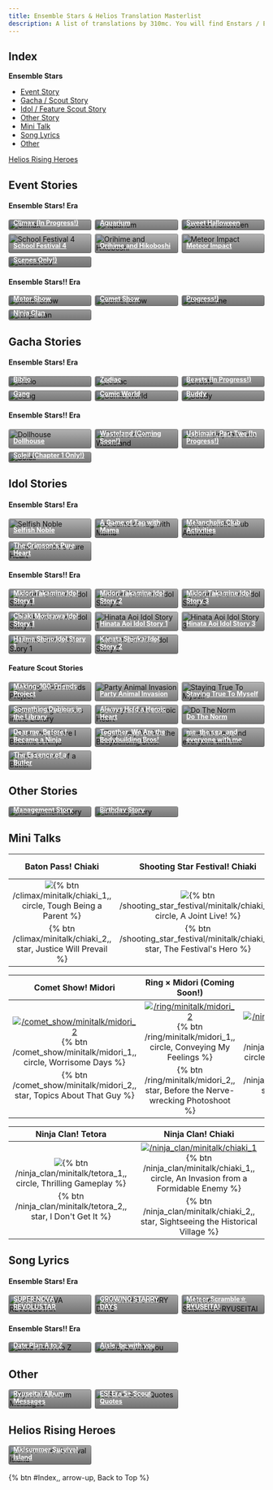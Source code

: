 ```yaml
---
title: Ensemble Stars & Helios Translation Masterlist
description: A list of translations by 310mc. You will find Enstars / Ensemble Stars and Helios Rising Heroes translations in this blog site.
---
```


<style>

.stories {
    display: grid;
    grid-template-columns: repeat(auto-fill, minmax(150px, 1fr));
    gap: 0.5em;
}
.stories * {
     box-sizing: border-box;
}
.story {
    position: relative;
    border-radius: 0.25em;
    overflow: hidden;
}

.stories a:hover{
    color: white;
}

.story:hover img {
    transform: scale(1.05);
}
.story:hover .storyName {
    transform: translate(0, 0);
}
.story:hover .storyName .read {
    transform: translate(0, 0);
}
.storyName {
    transform: translate(0, 0);
}
.image img {
    width: 100%;
    height: 100%;
    object-fit: cover;
    transition: 0.2s ease;
    margin: 0 !important;
}
.storyName {
    font-size: 0.9em;
    font-weight: 700;
    display: flex;
    flex-direction: column;
    justify-content: flex-end;
    background: linear-gradient(to bottom, transparent 0, #000000a3 90%);
    color: #fff;
    position: absolute;
    padding: 5em 0.75em 0.75em;
    width: 100%;
    bottom: 0;
    left: 0;
    transition: 0.2s ease;
    transform: translate(0, 2.3em);
}
.storyName .read {
       margin-top: 0.25em;
       font-size: 0.85em;
       background: black;
       color: white;
       padding: 0.5em 1.25em;
       height: 2.25em;
       border-radius: 0.25em;
       width: 100%;
       text-align: center;
       transition: 0.2s ease;
       transform: translate(0, 1em);
   }
   .storyName .read:before {
       content: "Read";
   }

   .storyName .read.soon {
       opacity: 0.5;
       pointer-events: none;
       &:before {
           content: "Soon!";
       }
   }

   .storyName .read:not(.soon):hover {
       color: #f1c755;
   }
   @media only screen and (max-width: 600px) {
    .stories {
        grid-template-columns: repeat(auto-fill, minmax(100px, 1fr));
    }
}
</style>

## Index

**Ensemble Stars**
<ul>
<li><a href="#Event-Stories">Event Story</a></li>
<li><a href="#Gacha-Stories">Gacha / Scout Story</a></li>
<li><a href="#Idol-Stories">Idol / Feature Scout Story</a></li>
<li><a href="#Other-Stories">Other Story</a></li>
<li><a href="#Mini-Talks">Mini Talk</a></li>
<li><a href="#Song-Lyrics">Song Lyrics</a></li>
<li><a href="#Other">Other</a></li>
</ul>

<a href="#Helios-Rising-Heroes">Helios Rising Heroes</a>

## Event Stories
<h4>Ensemble Stars! Era</h4>
<div class="stories">
    <div class="story">
        <div class="image">
            <img
                src="/img/es/eventstory/climax/midoribcgframe_300px.jpg"
                alt="Climax"
            />
        </div>
        <a href="/climax" class="storyName" target="_blank">
            <span>Climax (In Progress!)</span>
            <span class="read"></span>
        </a>
    </div>
    <div class="story">
        <div class="image">
            <img
                src="/img/es/eventstory/aquarium/kanatabcgframe_300px.jpg"
                alt="Aquarium"
            />
        </div>
        <a href="https://euni2319.dreamwidth.org/10207.html" class="storyName" target="_blank">
            <span>Aquarium</span>
            <span class="read"></span>
        </a>
    </div>
    <div class="story">
        <div class="image">
            <img
                src="/img/es/eventstory/sweethalloween/chiakibcgframe_300px.jpg"
                alt="Sweet Halloween"
            />
        </div>
        <a href="https://euni2319.dreamwidth.org/15004.html" class="storyName" target="_blank">
            <span>Sweet Halloween</span>
            <span class="read"></span>
        </a>
    </div>
    <div class="story">
        <div class="image">
            <img
                src="/img/es/eventstory/schoolfestival4/tetorabcgframe_300px.jpg"
                alt="School Festival 4"
            />
        </div>
        <a href="https://euni2319.wordpress.com/2019/05/21/school-festival-4-chapter-masterlist/" class="storyName" target="_blank">
            <span>School Festival 4</span>
            <span class="read"></span>
        </a>
    </div>
    <div class="story">
        <div class="image">
            <img
                src="/img/es/eventstory/orihimeandhikoboshi/shinobubcgframe_300px.jpg"
                alt="Orihime and Hikoboshi"
            />
        </div>
        <a href="https://euni2319.dreamwidth.org/24376.html" class="storyName" target="_blank">
            <span>Orihime and Hikoboshi</span>
            <span class="read"></span>
        </a>
    </div>
    <div class="story">
        <div class="image">
            <img
                src="/img/es/eventstory/meteorimpact/chiakibcgframe_300px.jpg"
                alt="Meteor Impact"
            />
        </div>
        <a href="/meteor_impact" class="storyName" target="_blank">
            <span>Meteor Impact</span>
            <span class="read"></span>
        </a>
    </div>
    <div class="story">
        <div class="image">
            <img
                src="/img/es/eventstory/crossroad/chiakicgframe_300px.jpg"
                alt="Crossroad"
            />
        </div>
        <a href="https://euni2319.dreamwidth.org/4502.html" class="storyName" target="_blank">
            <span>Crossroad (Chiaki Scenes Only!)</span>
            <span class="read"></span>
        </a>
    </div>
</div>

<h4>Ensemble Stars!! Era</h4>

<div class="stories">
<div class="story">
    <div class="image">
        <img
            src="/img/es/eventstory/motorshow/tetorabcgframe_300px.jpg"
            alt="Motor Show"
        />
    </div>
    <a href="/motor_show" class="storyName" target="_blank">
        <span>Motor Show</span>
        <span class="read"></span>
    </a>
</div>
<div class="story">
    <div class="image">
        <img
            src="/img/es/eventstory/cometshow/chiakibcgframe_300px.jpg"
            alt="Comet Show"
        />
    </div>
    <a href="/comet_show" class="storyName" target="_blank">
        <span>Comet Show</span>
        <span class="read"></span>
    </a>
</div>
<div class="story">
    <div class="image">
        <img
            src="/img/es/eventstory/submarine/kanatabcgframe_300px.jpg"
            alt="Submarine"
        />
    </div>
    <a href="/submarine" class="storyName" target="_blank">
        <span>Submarine (In Progress!)</span>
        <span class="read"></span>
    </a>
</div>
<!--<div class="story">
    <div class="image">
        <img
            src="/img/es/eventstory/ring/midoribcgframe_300px.jpg"
            alt="Ring"
        />
    </div>
    <a href="/ring" class="storyName" target="_blank">
        <span>Ring (Coming Soon!)</span>
        <span class="read"></span>
    </a>
</div>-->
<div class="story">
    <div class="image">
        <img
            src="/img/es/eventstory/ninjaclan/shinobubcgframe_300px.jpg"
            alt="Ninja Clan"
        />
    </div>
    <a href="/ninja_clan" class="storyName" target="_blank">
        <span>Ninja Clan</span>
        <span class="read"></span>
    </a>
</div>
</div>

## Gacha Stories
<h4>Ensemble Stars! Era</h4>
<div class="stories">
    <!--<div class="story">
        <div class="image">
            <img
                src="/img/es/scoutstory/colorfulautumn/midoribcgframe_300px.jpg"
                alt="Colorful Autumn"
            />
        </div>
        <a href="/colorful_autumn" class="storyName" target="_blank">
            <span>Colorful Autumn (Coming Soon!)</span>
            <span class="read"></span>
        </a>
    </div>-->
    <div class="story">
        <div class="image">
            <img
                src="/img/es/scoutstory/biblio/tsumugibcgframe_300px.jpg"
                alt="Biblio"
            />
        </div>
        <a href="/biblio" class="storyName" target="_blank">
            <span>Biblio</span>
            <span class="read"></span>
        </a>
    </div>
    <div class="story">
        <div class="image">
            <img
                src="/img/es/scoutstory/zodiac/midoribcgframe_300px.jpg"
                alt="Zodiac"
            />
        </div>
        <a href="/senpai_turned_into_a_dog" class="storyName" target="_blank">
            <span>Zodiac</span>
            <span class="read"></span>
        </a>
    </div>
    <div class="story">
        <div class="image">
            <img
                src="/img/es/scoutstory/beasts/tetoracgframe_300px.jpg"
                alt="Beasts"
            />
        </div>
        <a href="/beasts" class="storyName" target="_blank">
            <span>Beasts (In Progress!)</span>
            <span class="read"></span>
        </a>
    </div>
    <div class="story">
        <div class="image">
            <img
                src="/img/es/scoutstory/gang/yuzurubcgframe_300px.jpg"
                alt="Gang"
            />
        </div>
        <a href="/gang" class="storyName" target="_blank">
            <span>Gang</span>
            <span class="read"></span>
        </a>
    </div>
    <div class="story">
        <div class="image">
            <img
                src="/img/es/scoutstory/comicworld/keitobcgframe_300px.jpg"
                alt="Comic World"
            />
        </div>
        <a href="https://euni2319.wordpress.com/2019/01/19/comic-world-chapter-masterlist/" class="storyName" target="_blank">
            <span>Comic World</span>
            <span class="read"></span>
        </a>
    </div>
    <div class="story">
        <div class="image">
            <img
                src="/img/es/scoutstory/buddy/chiakibcgframe_300px.jpg"
                alt="Buddy"
            />
        </div>
        <a href="https://euni2319.wordpress.com/2020/01/17/buddy-chapter-masterlist/" class="storyName" target="_blank">
            <span>Buddy</span>
            <span class="read"></span>
        </a>
    </div>
</div>

<h4>Ensemble Stars!! Era</h4>
<div class="stories">
    <div class="story">
        <div class="image">
            <img
                src="/img/es/scoutstory/dollhouse/midoribcgframe_300px.jpg"
                alt="Dollhouse"
            />
        </div>
        <a href="https://euni2319.wordpress.com/2020/08/24/dollhouse-chapter-masterlist/" class="storyName" target="_blank">
            <span>Dollhouse</span>
            <span class="read"></span>
        </a>
    </div>
    <div class="story">
        <div class="image">
            <img
                src="/img/es/scoutstory/flowersofthewasteland/nagisabcgframe_300px.jpg"
                alt="Flowers of the Wasteland"
            />
        </div>
        <a href="/flowers_of_the_wasteland" class="storyName" target="_blank">
            <span>Flowers of the Wasteland (Coming Soon!)</span>
            <span class="read"></span>
        </a>
    </div>
    <div class="story">
        <div class="image">
            <img
                src="/img/es/scoutstory/ushimairip2/yuzurubcgframe_300px.jpg"
                alt="Ushimairi, Part Two"
            />
        </div>
        <a href="/ushimairi_p2" class="storyName" target="_blank">
            <span>Ushimairi, Part Two (In Progress!)</span>
            <span class="read"></span>
        </a>
    </div>
    <!--<div class="story">
        <div class="image">
            <img
                src="/img/es/scoutstory/roaringseamarina/izumibcgframe_300px.jpg"
                alt="Roaring Sea Marina"
            />
        </div>
        <a href="/roaring_sea_marina" class="storyName" target="_blank">
            <span>Roaring Sea Marina (Coming Soon!)</span>
            <span class="read"></span>
        </a>
    </div>-->
    <div class="story">
        <div class="image">
            <img
                src="/img/es/scoutstory/soleil/mitsurubcgframe_300px.jpg"
                alt="Soleil"
            />
        </div>
        <a href="/soleil" class="storyName" target="_blank">
            <span>Soleil (Chapter 1 Only!)</span>
            <span class="read"></span>
        </a>
    </div>
</div>

## Idol Stories

<h4>Ensemble Stars! Era</h4>
<div class="stories">
    <div class="story">
        <div class="image">
            <img
                src="/img/es/idolstory/banner/selfishnoble.jpg"
                alt="Selfish Noble"
            />
        </div>
        <a href="https://euni2319.dreamwidth.org/2918.html" class="storyName" target="_blank">
            <span>Selfish Noble</span>
            <span class="read"></span>
        </a>
    </div>
    <div class="story">
        <div class="image">
            <img
                src="/img/es/idolstory/banner/gameoftag.jpg"
                alt="A Game of Tag with Mama"
            />
        </div>
        <a href="https://euni2319.wordpress.com/2019/05/07/a-game-of-tag-with-mama/" class="storyName" target="_blank">
            <span>A Game of Tag with Mama</span>
            <span class="read"></span>
        </a>
    </div>
    <div class="story">
        <div class="image">
            <img
                src="/img/es/idolstory/banner/melancholicclubactivities.jpg"
                alt="Melancholic Club Activities"
            />
        </div>
        <a href="https://euni2319.wordpress.com/2020/09/22/midori-takamine-sub-story-melancholic-club-activities/" class="storyName" target="_blank">
            <span>Melancholic Club Activities</span>
            <span class="read"></span>
        </a>
    </div>
    <div class="story">
        <div class="image">
            <img
                src="/img/es/idolstory/banner/crimsonspureheart.jpg"
                alt="The Crimson's Pure Heart"
            />
        </div>
        <a href="https://euni2319.wordpress.com/2020/09/22/kuro-kiryu-sub-story-the-crimsons-pure-heart/" class="storyName" target="_blank">
            <span>The Crimson's Pure Heart</span>
            <span class="read"></span>
        </a>
    </div>
</div>

<h4>Ensemble Stars!! Era</h4>
<div class="stories">
<div class="story">
    <div class="image">
        <img
            src="/img/es/idolstory/banner/midoriidolstory1.jpg"
            alt="Midori Takamine Idol Story 1"
        />
    </div>
    <a href="/idol_story/midori_1" class="storyName" target="_blank">
        <span>Midori Takamine Idol Story 1</span>
        <span class="read"></span>
    </a>
</div>
<div class="story">
    <div class="image">
        <img
            src="/img/es/idolstory/banner/midoriidolstory2.jpg"
            alt="Midori Takamine Idol Story 2"
        />
    </div>
    <a href="/idol_story/midori_2" class="storyName" target="_blank">
        <span>Midori Takamine Idol Story 2</span>
        <span class="read"></span>
    </a>
</div>
<div class="story">
    <div class="image">
        <img
            src="/img/es/idolstory/banner/midoriidolstory3.jpg"
            alt="Midori Takamine Idol Story 3"
        />
    </div>
    <a href="/idol_story/midori_3" class="storyName" target="_blank">
        <span>Midori Takamine Idol Story 3</span>
        <span class="read"></span>
    </a>
</div>
<div class="story">
    <div class="image">
        <img
            src="/img/es/idolstory/banner/chiakiidolstory1.jpg"
            alt="Chiaki Morisawa Idol Story 1"
        />
    </div>
    <a href="/idol_story/chiaki_1" class="storyName" target="_blank">
        <span>Chiaki Morisawa Idol Story 1</span>
        <span class="read"></span>
    </a>
</div>
<div class="story">
    <div class="image">
        <img
            src="/img/es/idolstory/banner/hinataidolstory1.jpg"
            alt="Hinata Aoi Idol Story 1"
        />
    </div>
    <a href="/idol_story/hinata_1" class="storyName" target="_blank">
        <span>Hinata Aoi Idol Story 1</span>
        <span class="read"></span>
    </a>
</div>
<div class="story">
    <div class="image">
        <img
            src="/img/es/idolstory/banner/hinataidolstory3.jpg"
            alt="Hinata Aoi Idol Story 3"
        />
    </div>
    <a href="/idol_story/hinata_3" class="storyName" target="_blank">
        <span>Hinata Aoi Idol Story 3</span>
        <span class="read"></span>
    </a>
</div>
<div class="story">
    <div class="image">
        <img
            src="/img/es/idolstory/banner/hajimeidolstory1.jpg"
            alt="Hajime Shino Idol Story 1"
        />
    </div>
    <a href="/idol_story/hajime_1" class="storyName" target="_blank">
        <span>Hajime Shino Idol Story 1</span>
        <span class="read"></span>
    </a>
</div>
<div class="story">
    <div class="image">
        <img
            src="/img/es/idolstory/banner/kanataidolstory2.jpg"
            alt="Kanata Shinkai Idol Story 2"
        />
    </div>
    <a href="/idol_story/kanata_2" class="storyName" target="_blank">
        <span>Kanata Shinkai Idol Story 2</span>
        <span class="read"></span>
    </a>
</div>
</div>

<h4>Feature Scout Stories</h4>
<div class="stories">
<div class="story">
    <div class="image">
        <img
            src="/img/es/idolstory/banner/making100friends.jpg"
            alt="Making-100-Friends Project"
        />
    </div>
    <a href="/making_100_friends_project" class="storyName" target="_blank">
        <span>Making-100-Friends Project</span>
        <span class="read"></span>
    </a>
</div>
<div class="story">
    <div class="image">
        <img
            src="/img/es/idolstory/banner/partyanimalinvasion.jpg"
            alt="Party Animal Invasion"
        />
    </div>
    <a href="/party_animal_invasion" class="storyName" target="_blank">
        <span>Party Animal Invasion</span>
        <span class="read"></span>
    </a>
</div>
<div class="story">
    <div class="image">
        <img
            src="/img/es/idolstory/banner/stayingtruetomyself.jpg"
            alt="Staying True To Myself"
        />
    </div>
    <a href="/staying_true_to_myself" class="storyName" target="_blank">
        <span>Staying True To Myself</span>
        <span class="read"></span>
    </a>
</div>
<div class="story">
    <div class="image">
        <img
            src="/img/es/idolstory/banner/dubiouslibrary.jpg"
            alt="Something Dubious in the Library"
        />
    </div>
    <a href="https://euni2319.wordpress.com/2020/10/26/something-dubious-in-the-library/" class="storyName" target="_blank">
        <span>Something Dubious in the Library</span>
        <span class="read"></span>
    </a>
</div>
<div class="story">
    <div class="image">
        <img
            src="/img/es/idolstory/banner/heroicheart.jpg"
            alt="Always Hold a Heroic Heart"
        />
    </div>
    <a href="https://euni2319.wordpress.com/2020/09/10/always-hold-a-heroic-heart/" class="storyName" target="_blank">
        <span>Always Hold a Heroic Heart</span>
        <span class="read"></span>
    </a>
</div>
<div class="story">
    <div class="image">
        <img
            src="/img/es/idolstory/banner/dothenorm.jpg"
            alt="Do The Norm"
        />
    </div>
    <a href="/do_the_norm" class="storyName" target="_blank">
        <span>Do The Norm</span>
        <span class="read"></span>
    </a>
</div>
<div class="story">
    <div class="image">
        <img
            src="/img/es/idolstory/banner/dearmebeforeibecameaninja.jpg"
            alt="Dear me, Before I Became a Ninja"
        />
    </div>
    <a href="https://euni2319.wordpress.com/2020/09/13/dear-me-before-i-became-a-ninja/" class="storyName" target="_blank">
        <span>Dear me, Before I Became a Ninja</span>
        <span class="read"></span>
    </a>
</div>
<div class="story">
    <div class="image">
        <img
            src="/img/es/idolstory/banner/bodybuildingbros.jpg"
            alt="Together, We Are the Bodybuilding Bros!"
        />
    </div>
    <a href="/bodybuilding_bros" class="storyName" target="_blank">
        <span>Together, We Are the Bodybuilding Bros!</span>
        <span class="read"></span>
    </a>
</div>
<div class="story">
    <div class="image">
        <img
            src="/img/es/idolstory/banner/methesea.jpg"
            alt="me, the sea, and everyone with me"
        />
    </div>
    <a href="/me_the_sea_and_everyone_with_me" class="storyName" target="_blank">
        <span>me, the sea, and everyone with me</span>
        <span class="read"></span>
    </a>
</div>
<div class="story">
    <div class="image">
        <img
            src="/img/es/idolstory/banner/essenceofabutler.jpg"
            alt="The Essence of a Butler"
        />
    </div>
    <a href="/the_essence_of_a_butler" class="storyName" target="_blank">
        <span>The Essence of a Butler</span>
        <span class="read"></span>
    </a>
</div>
</div>

## Other Stories
<div class="stories">
<div class="story">
    <div class="image">
        <img
            src="/img/es/manageconvo/coverv2_300px.jpg"
            alt="Management Story"
        />
    </div>
    <a href="/management_story" class="storyName" target="_blank">
        <span>Management Story</span>
        <span class="read"></span>
    </a>
</div>
<div class="story">
    <div class="image">
        <img
            src="/img/banner/midoribday2018.gif"
            alt="Birthday Story"
        />
    </div>
    <a href="/birthday_story" class="storyName" target="_blank">
        <span>Birthday Story</span>
        <span class="read"></span>
    </a>
</div>
</div>

## Mini Talks
|Baton Pass! Chiaki|Shooting Star Festival! Chiaki|Sweet Halloween! Chiaki<br>(Coming Soon!)
| :-----------: | :-----------: | :-----------: |
[![](https://static.wikia.nocookie.net/ensemble-stars/images/b/bb/%28Entrusting_the_Passion%29_Chiaki_Morisawa_Frameless_Bloomed.png)](/climax/minitalk/chiaki_1){% btn /climax/minitalk/chiaki_1,, circle, Tough Being a Parent %}<div style="margin-top:5px">{% btn /climax/minitalk/chiaki_2,, star, Justice Will Prevail %}</div>|[![](https://static.wikia.nocookie.net/ensemble-stars/images/c/c7/%28Smiles_and_Fireworks%29_Chiaki_Morisawa_Frameless_Bloomed.png)](/shooting_star_festival/minitalk/chiaki_2){% btn /shooting_star_festival/minitalk/chiaki_1,, circle, A Joint Live! %}<div style="margin-top:5px">{% btn /shooting_star_festival/minitalk/chiaki_2,, star, The Festival's Hero %}</div>|[![](https://static.wikia.nocookie.net/ensemble-stars/images/9/9d/%28Horror_Jiangshi%29_Chiaki_Morisawa_Frameless_Bloomed.png)](/sweet_halloween/minitalk/chiaki_2){% btn /sweet_halloween/minitalk/chiaki_1,, circle, Normal Event %}<div style="margin-top:5px">{% btn /sweet_halloween/minitalk/chiaki_2,, star, Special Event %}</div>|

|Comet Show! Midori|Ring × Midori (Coming Soon!)|Ninja Clan! Midori|
| :-----------: | :-----------: | :-----------: |
[![/comet_show/minitalk/midori_2](https://static.wikia.nocookie.net/ensemble-stars/images/f/fe/%28Meteors_and_My_True_Feelings%29_Midori_Takamine_Frameless_Bloomed.png)](/comet_show/minitalk/midori_2){% btn /comet_show/minitalk/midori_1,, circle, Worrisome Days %}<div style="margin-top:5px">{% btn /comet_show/minitalk/midori_2,, star, Topics About That Guy %}</div>|[![/ring/minitalk/midori_2](https://static.wikia.nocookie.net/ensemble-stars/images/c/c2/%28Hopeful_Bouquet%29_Midori_Takamine_Frameless_Bloomed.png)](/ring/minitalk/midori_2){% btn /ring/minitalk/midori_1,, circle, Conveying My Feelings %}<div style="margin-top:5px">{% btn /ring/minitalk/midori_2,, star, Before the Nerve-wrecking Photoshoot %}</div>|[![/ninja_clan/minitalk/midori_2](https://static.wikia.nocookie.net/ensemble-stars/images/f/fe/%28Ninpou%2C_Yuru-style%29_Midori_Takamine_Frameless_Bloomed.png)](/ninja_clan/minitalk/midori_2){% btn /ninja_clan/minitalk/midori_1,, circle, Relaxing Gameplay %}<div style="margin-top:5px">{% btn /ninja_clan/minitalk/midori_2,, star, Eeeggy-eggy-eggyplant %}</div>

|Ninja Clan! Tetora|Ninja Clan! Chiaki
| :-----------: | :-----------: |
[![](https://static.wikia.nocookie.net/ensemble-stars/images/9/9e/%28Ninpou%2C_Hardworking-ism%29_Tetora_Nagumo_Frameless_Bloomed.png)](/ninja_clan/minitalk/tetora_2){% btn /ninja_clan/minitalk/tetora_1,, circle, Thrilling Gameplay %}<div style="margin-top:5px">{% btn /ninja_clan/minitalk/tetora_2,, star, I Don't Get It %}</div>|[![/ninja_clan/minitalk/chiaki_1](https://static.wikia.nocookie.net/ensemble-stars/images/4/44/%28Hero_Ninpou%29_Chiaki_Morisawa_Frameless_Bloomed.png)](/ninja_clan/minitalk/chiaki_1){% btn /ninja_clan/minitalk/chiaki_1,, circle, An Invasion from a Formidable Enemy %}<div style="margin-top:5px">{% btn /ninja_clan/minitalk/chiaki_2,, star, Sightseeing the Historical Village %}</div>|

<!--<h4>Ensemble Stars! Era</h4>
<div class="stories">
<div class="story">
    <div class="image">
        <img
            src="/img/es/eventstory/climax/chiakibcgframe_300px.jpg"
            alt="Baton Pass! Chiaki"
        />
    </div>
    <a href="/climax/minitalk/chiaki_1" class="storyName" target="_blank">
        <span>Baton Pass! Chiaki</span>
        <span class="read"><a href="/climax/minitalk/chiaki_1">Tough Being a Parent</a></span>
        <span class="read1"><a href="/climax/minitalk/chiaki_2">Justice Will Prevail</a></span>
    </a>
</div>
<div class="story">
    <div class="image">
        <img
            src="/img/es/eventstory/shootingstarfestival/chiakibcgframe_300px.jpg"
            alt="Birthday Story"
        />
    </div>
    <a href="/birthday_story" class="storyName" target="_blank">
        <span>Birthday Story</span>
        <span class="read1"></span>
        <span class="read1"></span>
    </a>
</div>
<div class="story">
    <div class="image">
        <img
            src="/img/es/eventstory/sweethalloween/chiakibcgframe_300px.jpg"
            alt="Birthday Story"
        />
    </div>
    <a href="/birthday_story" class="storyName" target="_blank">
        <span>Birthday Story</span>
        <span class="read1"></span>
        <span class="read1"></span>
    </a>
</div>
</div>

<h4>Ensemble Stars!! Era</h4>
<div class="stories">
<div class="story">
    <div class="image">
        <img
            src="/img/es/eventstory/cometshow/midoribcgframe_300px.jpg"
            alt="Management Story"
        />
    </div>
    <a href="/management_story" class="storyName" target="_blank">
        <span>Management Story</span>
        <span class="read1"></span>
        <span class="read1"></span>
    </a>
</div>
<div class="story">
    <div class="image">
        <img
            src="/img/es/eventstory/ring/midoribcgframe_300px.jpg"
            alt="Birthday Story"
        />
    </div>
    <a href="/birthday_story" class="storyName" target="_blank">
        <span>Birthday Story</span>
        <span class="read1"></span>
        <span class="read1"></span>
    </a>
</div>
<div class="story">
    <div class="image">
        <img
            src="/img/es/eventstory/ninjaclan/midoribcgframe_300px.jpg"
            alt="Birthday Story"
        />
    </div>
    <a href="/birthday_story" class="storyName" target="_blank">
        <span>Birthday Story</span>
        <span class="read1"></span>
        <span class="read1"></span>
    </a>
</div>
<div class="story">
    <div class="image">
        <img
            src="/img/es/eventstory/ninjaclan/chiakibcgframe_300px.jpg"
            alt="Birthday Story"
        />
    </div>
    <a href="/birthday_story" class="storyName" target="_blank">
        <span>Birthday Story</span>
        <span class="read1"></span>
        <span class="read1"></span>
    </a>
</div>
<div class="story">
    <div class="image">
        <img
            src="/img/es/eventstory/ninjaclan/tetorabcgframe_300px.jpg"
            alt="Birthday Story"
        />
    </div>
    <a href="/birthday_story" class="storyName" target="_blank">
        <span>Birthday Story</span>
        <span class="read1"></span>
        <span class="read1"></span>
    </a>
</div>
</div>-->

## Song Lyrics

<h4>Ensemble Stars! Era</h4>
<div class="stories">
    <div class="story">
        <div class="image">
            <img
                src="/img/es/songs/ryuseitaiunitsong3rdcd_300px.jpg"
                alt="SUPER NOVA REVOLU5TAR"
            />
        </div>
        <a href="https://ensemble-stars.fandom.com/wiki/SUPER_NOVA_REVOLU5TAR_%28Lyrics%29" class="storyName" target="_blank">
            <span>SUPER NOVA REVOLU5TAR</span>
            <span class="read"></span>
        </a>
    </div>
    <div class="story">
        <div class="image">
            <img
                src="/img/es/songs/ryuseitaiunitsong3rdcd_300px.jpg"
                alt="GROWING STARRY DAYS"
            />
        </div>
        <a href="https://ensemble-stars.fandom.com/wiki/GROWING_STARRY_DAYS_%28Lyrics%29" class="storyName" target="_blank">
            <span>GROWING STARRY DAYS</span>
            <span class="read"></span>
        </a>
    </div>
    <div class="story">
        <div class="image">
            <img
                src="/img/es/songs/ryuseitaiswitchanimeed.jpg"
                alt="Meteor Scramble☆RYUSEITAI"
            />
        </div>
        <a href="https://ensemble-stars.fandom.com/wiki/Meteor_Scramble%E2%98%86RYUSEITAI_%28Lyrics%29" class="storyName" target="_blank">
            <span>Meteor Scramble☆<wbr>RYUSEITAI</span>
            <span class="read"></span>
        </a>
    </div>
</div>

<h4>Ensemble Stars!! Era</h4>
<div class="stories">
<div class="story">
    <div class="image">
        <img
            src="/img/es/songs/dateplanatoz.jpg"
            alt="Date Plan A to Z"
        />
    </div>
    <a href="https://ensemble-stars.fandom.com/wiki/Date_Plan_A_to_Z_%28Lyrics%29" class="storyName" target="_blank">
        <span>Date Plan A to Z</span>
        <span class="read"></span>
    </a>
</div>
    <div class="story">
        <div class="image">
            <img
                src="/img/es/songs/aislebewithyou.jpg"
                alt="Aisle, be with you"
            />
        </div>
        <a href="/aisle_be_with_you" class="storyName" target="_blank">
            <span>Aisle, be with you</span>
            <span class="read"></span>
        </a>
    </div>
</div>

## Other
<div class="stories">
    <div class="story">
        <div class="image">
            <img
                src="/img/es/songs/ryuseitaialbum_300px.jpg"
                alt="Ryuseitai Album Messages"
            />
        </div>
        <a href="https://euni2319.dreamwidth.org/21314.html" class="storyName" target="_blank">
            <span>Ryuseitai Album Messages</span>
            <span class="read"></span>
        </a>
    </div>
    <div class="story">
        <div class="image">
            <img
                src="/img/banner/esscoutquotes_300px.jpg"
                alt="ES! 5* Scout Quotes"
            />
        </div>
        <a href="/es_scout_quotes" class="storyName" target="_blank">
            <span>ES! Era 5* Scout Quotes</span>
            <span class="read"></span>
        </a>
    </div>
</div>

## Helios Rising Heroes
<div class="stories">
    <div class="story">
        <div class="image">
            <img
                src="https://euni2319.files.wordpress.com/2020/08/efz0v4fxoauzvtk.png"
                alt="Midsummer Survival Island"
            />
        </div>
        <a href="https://euni2319.wordpress.com/2020/08/27/midsummer-survival-chapter-masterlist/" class="storyName" target="_blank">
            <span>Midsummer Survival Island</span>
            <span class="read"></span>
        </a>
    </div>
</div>
<br>
<div style="margin-bottom:5px">{% btn #Index,, arrow-up, Back to Top %}</div>
